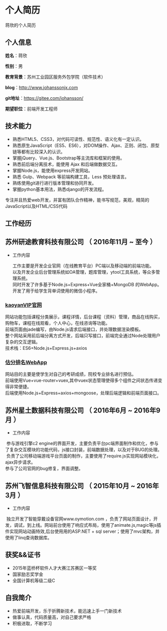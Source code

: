 个人简历
======================
蒋欣的个人简历

## 个人信息

**姓名**：蒋欣

**性别**：男

**教育背景**：苏州工业园区服务外包学院（软件技术）

**blog**：http://www.johanssonjx.com

**git地址**：https://gitee.com/johansson/

**期望职位**：前端开发工程师

## 技术能力


* 熟悉HTML5、CSS3，对代码可读性、规范性、语义化有一定认识。
* 熟悉原生JavaScript（ES5、ES6），对DOM操作、Ajax、正则、闭包、原型链等都有比较深入的认识。
* 掌握jQuery、Vue.js、Bootstrap等主流库和框架的使用。
* 熟悉前后端分离技术，能使用 Ajax 和后端做数据交互。
* 掌握Node.js，能使用express开发网站。
* 熟悉 Gulp、Webpack 等前端构建工具，Less 预处理语言。
* 熟练使用git进行进行版本管理和协同开发。
* 掌握python基本用法，熟悉django的开发流程。

专注并且热爱web开发，并富有团队合作精神，能书写规范，美观，精简的JavaScript以及HTML/CSS代码

## 工作经历

## 苏州研途教育科技有限公司 （ 2016年11月 ~ 至今 ）

- 工作内容

  工作主要是开发企业官网（在线教育平台）PC端以及移动端的前端功能。<br>
  以及开发企业后台管理系统如OA管理，题库管理，ytool工具系统，等众多管理系统。<br>
  同时开发了许多基于Node.js+Express+Vue全家桶+MongoDB 的WebApp。<br>
  开发了用于给学生背单词使用的微信小程序。<br>

### [kaoyanVIP官网](http://www.kaoyanvip.cn/)
  网站功能包括课程分类展示，课程详情，后台课程（资料）管理，商品在线购买，购物车，课程在线观看，个人中心，在线咨询等功能。<br>
  前端页面由jade编写，由Node.js请求后端接口，并处理数据渲染模板。<br>
  整个网站采用前后端分离方式开发，后端只写接口，前端完全通过Node处理用户复杂的交互逻辑。<br>
  技术栈：ES6+Node.js+Express.js+axios <br>

### [估分排名WebApp](http://h5.kaoyanvip.cn/estimate/#/)
  网站目的主要是使学生对自己的考研成绩，院校专业排名进行预估。<br>
  前端使用Vue+vue-router+vuex,其中vuex状态管理使得多个组件之间状态传递变得非常便捷。<br>
  后端使用Node.js+Express+axios+mongoose，处理后端逻辑和前端页面接口。<br>

## 苏州星土数据科技有限公司 （ 2016年6月 ~ 2016年9月  ）

- 工作内容

  参与游戏引擎c2 engine的界面开发，主要负责平台pc端界面制作和优化，参与了复杂交互模块的功能代码，js接口封装，前端数据处理，以及对于BUG的处理。<br>
  负责了公司移动端游戏平台页面的制作，主要使用了require.js实现网站模块化，ajax异步请求。<br>
  参与了公司官网的bug修复，界面调整。<br>

## 苏州飞智信息科技有限公司 （ 2015年10月 ~ 2016年3月  ）

- 工作内容

  独立开发了智能穿戴设备官网www.oymotion.com ，负责了网站页面设计，开发，调试，到上线。网站前台使用了响应式布局，使用了animate.js,magic等js插件实现网站动画特效,后台使用用的ASP.NET + sql server；使用了mvc架构，并使用了linq查询数据库。

## 获奖&&证书

* 2015年蓝桥杯软件人才大赛江苏赛区一等奖
* 国家励志奖学金
* 全国计算机等级二级C

## 自我简介

* 热爱前端开发，乐于折腾新技术，能迅速上手一门新技术
* 做事认真，代码质量高，对自己要求严格
* 积极进取，不断学习
